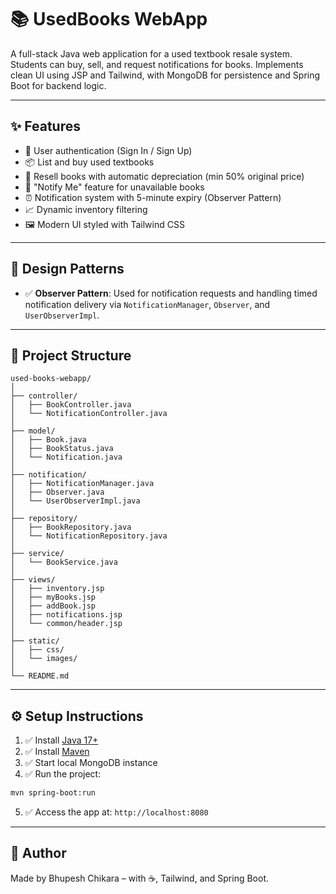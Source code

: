 # 📚 UsedBooks WebApp

A full-stack Java web application for a used textbook resale system. Students can buy, sell, and request notifications for books. Implements clean UI using JSP and Tailwind, with MongoDB for persistence and Spring Boot for backend logic.

---

## ✨ Features

- 👤 User authentication (Sign In / Sign Up)
- 📦 List and buy used textbooks
- 🔁 Resell books with automatic depreciation (min 50% original price)
- 🔔 "Notify Me" feature for unavailable books
- ⏰ Notification system with 5-minute expiry (Observer Pattern)
- 📈 Dynamic inventory filtering
- 🖼️ Modern UI styled with Tailwind CSS

---

## 🧠 Design Patterns

- ✅ **Observer Pattern**: Used for notification requests and handling timed notification delivery via `NotificationManager`, `Observer`, and `UserObserverImpl`.

---

## 📂 Project Structure

```
used-books-webapp/
│
├── controller/
│   ├── BookController.java
│   └── NotificationController.java
│
├── model/
│   ├── Book.java
│   ├── BookStatus.java
│   └── Notification.java
│
├── notification/
│   ├── NotificationManager.java
│   ├── Observer.java
│   └── UserObserverImpl.java
│
├── repository/
│   ├── BookRepository.java
│   └── NotificationRepository.java
│
├── service/
│   └── BookService.java
│
├── views/
│   ├── inventory.jsp
│   ├── myBooks.jsp
│   ├── addBook.jsp
│   ├── notifications.jsp
│   └── common/header.jsp
│
├── static/
│   ├── css/
│   └── images/
│
└── README.md
```

---

## ⚙️ Setup Instructions

1. ✅ Install [Java 17+](https://adoptium.net/)
2. ✅ Install [Maven](https://maven.apache.org/)
3. ✅ Start local MongoDB instance
4. ✅ Run the project:

```bash
mvn spring-boot:run
```

5. ✅ Access the app at: `http://localhost:8080`

---

## 🙋 Author

Made by Bhupesh Chikara – with ☕, Tailwind, and Spring Boot.